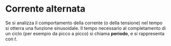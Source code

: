 # Corrente alternata 

Se si analizza il comportamento della corrente (o della tensione) nel tempo si otterra una funzione sinusoidale.
Il tempo necessario al completamento di un ciclo (per esempio da picco a picco) si chiama **periodo**, e si rappresenta con $t$.
